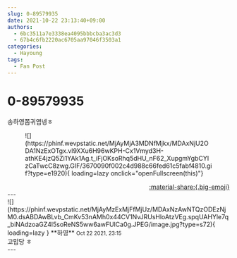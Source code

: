 ```yaml
---
slug: 0-89579935
date: 2021-10-22 23:13:40+09:00
authors:
  - 6bc3511a7e3338ea4095bbbcba3ac3d3
  - 67b4c6fb2220ac6705aa97046f3503a1
categories:
  - Hayoung
tags:
  - Fan Post
---
```


# 0-89579935

<div class="post-container" markdown="1">
<div class="content-container md-sidebar__scrollwrap" markdown="1">

송하영쫌귀엽넹ㅎ
<figure markdown="1">
![](https://phinf.wevpstatic.net/MjAyMjA3MDNfMjkx/MDAxNjU2ODA1NzExOTgx.vl9XXu6H96wKPH-Cx1Vmyd3H-athKE4jzQ5Zi1YAk1Ag.t_iFjOKsoRhq5dHU_nF62_XupgmYgbCYIzCaTwcC8zwg.GIF/3670090f002c4d988c66fed61c5fabf4810.gif?type=e1920){ loading=lazy onclick="openFullscreen(this)"}
</figure>


</div>
</div>

<div style="text-align: right;" markdown="1">
<a href="https://weverse.io/fromis9/fanpost/0-89579935" style="text-align: right;">:material-share:{.big-emoji}</a>
</div>
---

<div class="comments-container md-sidebar__scrollwrap" markdown="1">
<div class="comment" markdown="1">
<div class='id-container' markdown="1">
![](https://phinf.wevpstatic.net/MjAyMzExMjFfMjUz/MDAxNzAwNTQzODEzNjM0.dsABDAwBLvb_CmKv53nAMh0x44CV1NvJRUsHloAtzVEg.spqUAHYle7q_biNAdzoaGZ4l5soReNS5ww6awFUlCa0g.JPEG/image.jpg?type=s72){ loading=lazy }
**<span class="artist">하영</span>** <small>Oct 22 2021, 23:15</small><br>
</div>
<div class='comment-body' markdown="1">
고맙당 ㅎ
</div>
</div>
</div>
---
